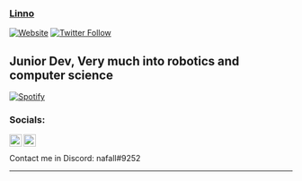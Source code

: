 ### [Linno][website]

[![Website](https://img.shields.io/website?down_color=lightgrey&down_message=offline&logo=Globe&style=for-the-badge&up_color=green&up_message=online&url=https%3A%2F%2Fwensente27.github.io)][website]
[![Twitter Follow](https://img.shields.io/twitter/follow/linnolmfao?color=%231da1f2&logo=Twitter&style=for-the-badge)][twitter]

## Junior Dev, Very much into robotics and computer science

[![Spotify](https://now-playing-ashy.vercel.app/api/spotify)](https://open.spotify.com/user/6s7egqw2p3cpjni6er2mocpsk)

### Socials:

[<img align="left" alt="linno" width="22px" src="https://www.freeiconspng.com/thumbs/twitter-icon/twitter-icon-download-18.png" />][twitter]
[<img align="left" alt="linno" width="22px" src="https://www.iconpacks.net/icons/2/free-youtube-logo-icon-2431-thumb.png" />][youtube]
<br />
<br />
Contact me in Discord: nafall#9252

---
<br />

[website]: https://nnou.vercel.app
[twitter]: https://www.twitter.com/linnolmfao
[youtube]: https://www.youtube.com/channel/UC9siaJe1g0SS7AS4Rc-rOWg
